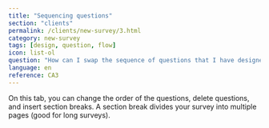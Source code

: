 ```yaml
---
title: "Sequencing questions"
section: "clients"
permalink: /clients/new-survey/3.html
category: new-survey
tags: [design, question, flow]
icon: list-ol
question: "How can I swap the sequence of questions that I have designed? Is it possible for me to rearrange the order of questions within my survey?"
language: en
reference: CA3
---
```


On this tab, you can change the order of the questions, delete questions, and insert section breaks. A section break divides your survey into multiple pages (good for long surveys).
